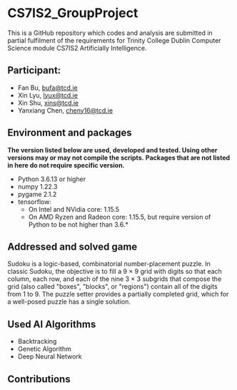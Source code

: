 # CS7IS2_GroupProject
This is a GitHub repository which codes and analysis are submitted in partial fulfilment of the requirements for Trinity College Dublin Computer Science module CS7IS2 Artificially Intelligence.

## Participant:
- Fan Bu, bufa@tcd.ie
- Xin Lyu, lyux@tcd.ie
- Xin Shu, xins@tcd.ie
- Yanxiang Chen, cheny16@tcd.ie

## Environment and packages
**The version listed below are used, developed and tested. Using other versions may or may not compile the scripts.**
**Packages that are not listed in here do not require specific version.**
- Python 3.6.13 or higher
- numpy 1.22.3
- pygame 2.1.2
- tensorflow:
  - On Intel and NVidia core: 1.15.5
  - On AMD Ryzen and Radeon core: 1.15.5, but require version of Python to be not higher than 3.6.*

## Addressed and solved game
Sudoku is a logic-based, combinatorial number-placement puzzle. In classic Sudoku, the objective is to fill a 9 × 9 grid with digits so that each column, each row, and each of the nine 3 × 3 subgrids that compose the grid (also called "boxes", "blocks", or "regions") contain all of the digits from 1 to 9. The puzzle setter provides a partially completed grid, which for a well-posed puzzle has a single solution.

## Used AI Algorithms 
- Backtracking
- Genetic Algorithm
- Deep Neural Network

## Contributions
